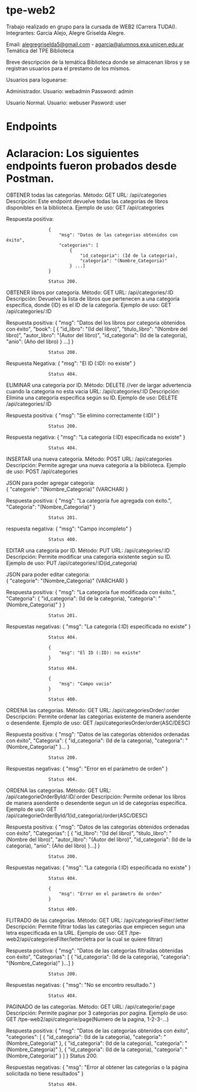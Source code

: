 # tpe-web2

Trabajo realizado en grupo para la cursada de WEB2 (Carrera TUDAI). Integrantes: Garcia Alejo, Alegre Griselda Alegre.

Email: alegregriselda5@gmail.com - agarcia@alumnos.exa.unicen.edu.ar Temática del TPE Biblioteca

Breve descripción de la temática Biblioteca donde se almacenan libros y se registran usuarios para el prestamo de los mismos.

Usuarios para loguearse:

Administrador.
Usuario: webadmin
Password: admin

Usuario Normal.
Usuario: webuser
Pasword: user


# Endpoints
# Aclaracion: Los siguientes endpoints fueron probados desde Postman.

OBTENER todas las categorías.
Método: GET
URL: /api/categories
Descripción: Este endpoint devuelve todas las categorías de libros disponibles en la biblioteca.
Ejemplo de uso: GET /api/categories

Respuesta positiva:

                    {
                        "msg": "Datos de las categorias obtenidos con éxito",
                        "categories": [
                            {
                                "id_categoria": (Id de la categoria),
                                "categoria": "(Nombre_Categoria)"
                            } ...]
                    }

                    Status 200.

OBTENER libros por categoría.
Método: GET
URL: /api/categories/:ID
Descripción: Devuelve la lista de libros que pertenecen a una categoría específica, donde {ID} es el ID de la categoría.
Ejemplo de uso: GET /api/categories/:ID

Respuesta positiva:
                    {
                        "msg": "Datos del los libros por categoria obtenidos con éxito",
                        "book": [
                            {
                                "id_libro": "(Id del libro)",
                                "titulo_libro": "(Nombre del libro)",
                                "autor_libro": "(Autor del libro)",
                                "id_categoria": (Id de la categoria),
                                "anio": (Año del libro)
                            } ...]
                    }

                    Status 200.        

Respuesta Negativa:
                    {
                        "msg": "El ID (:ID): no existe"
                    }

                    Status 404.

ELIMINAR una categoría por ID.
Método: DELETE //ver de largar advertencia cuando la categoria no esta vacia
URL: /api/categories/:ID
Descripción: Elimina una categoría específica según su ID.
Ejemplo de uso: DELETE /api/categories/:ID

Respuesta positiva: 
                    {
                        "msg": "Se elimino correctamente (:ID)"
                    }

                    Status 200.

Respuesta negativa: 
                    {
                        "msg": "La categoría (:ID) especificada no existe"
                    }

                    Status 404.



INSERTAR una nueva categoría.
Método: POST
URL: /api/categories
Descripción: Permite agregar una nueva categoría a la biblioteca.
Ejemplo de uso: POST /api/categories

 JSON para poder 
agregar categoria:  
                    {
                        "categorie": "(Nombre_Categoria)" (VARCHAR)
                    }

Respuesta positiva: 
                    {
                        "msg": "La categoría fue agregada con éxito.",
                        "Categoria": "(Nombre_Categoria)" 
                    }

                    Status 201.

respuesta negativa: 
                    {
                        "msg": "Campo incompleto"
                    } 

                    Status 400.


EDITAR una categoría por ID.
Método: PUT
URL: /api/categories/:ID
Descripción: Permite modificar una categoría existente según su ID.
Ejemplo de uso: PUT /api/categories/:ID(id_categoria)

JSON para poder 
editar categoria:  
                    {
                        "categorie": "(Nombre_Categoria)" (VARCHAR)
                    }

Respuesta positiva: 
                    {
                        "msg": "La categoría fue modificada con éxito.",
                        "Categoria": {
                            "id_categoria": (Id de la categoria),
                            "categoria": "(Nombre_Categoria)"
                            }
                    }

                    Status 201.

Respuestas negativas: 
                    {
                        "msg": "La categoría (:ID) especificada no existe"
                    }

                    Status 404.

                    {
                        "msg": "El ID (:ID): no existe"
                    }

                    Status 404.

                    {
                        "msg": "Campo vacio"
                    }

                    Status 400.

ORDENA las categorías.
Método: GET
URL: /api/categoriesOrder/:order
Descripción: Permite ordenar las categorías existente de manera asendente o desendente.
Ejemplo de uso: GET /api/categoriesOrder/order(ASC/DESC)

Respuesta positiva: 
                    {
                        "msg": "Datos de las categorías obtenidos ordenadas con éxito",
                        "Categoria": {
                            "id_categoria": (Id de la categoria),
                            "categoria": "(Nombre_Categoria)"
                            }...
                    }

                    Status 200.

Respuestas negativas:
                    {
                        "msg": "Error en el parámetro de orden"
                    }

                    Status 404.
                    
ORDENA las categorías.
Método: GET
URL: /api/categorieOrderById/:ID/:order
Descripción: Permite ordenar los libros de manera asendente o desendente segun un id de categorías especifica.
Ejemplo de uso: GET /api/categorieOrderById/1(id_categoria)/order(ASC/DESC)

Respuesta positiva:
                    {
                        "msg": "Datos de las categorías obtenidos ordenadas con éxito",
                        "Categorias": [
                            {
                                "id_libro": "(Id del libro)",
                                "titulo_libro": "(Nombre del libro)",
                                "autor_libro": "(Autor del libro)",
                                "id_categoria": (Id de la categoria),
                                "anio": (Año del libro)
                            }...]
                    }
                    
                    Status 200.        

Respuestas negativas:
                    {
                        "msg": "La categoría (:ID) especificada no existe"
                    }

                    Status 404.

                    {
                        "msg": "Error en el parámetro de orden"
                    }

                    Status 400.

FLITRADO de las categorías.
Método: GET
URL: /api/categoriesFilter/:letter
Descripción: Permite filtrar todas las categorias que empiecen segun una letra especificada en la URL.
Ejemplo de uso: GET /tpe-web2/api/categoriesFilter/letter(letra por la cual se quiere filtrar)
                    
Respuesta positiva:
                    {
                        "msg": "Datos de las categorías filtradas obtenidas con éxito",
                        "Categorias": [
                            {
                                "id_categoria": (Id de la categoria),
                                "categoria": "(Nombre_Categoria)"
                            }...]
                    }

                    Status 200.        

Respuestas negativas:
                    {
                        "msg": "No se encontro resultado."
                    }

                    Status 404.

PAGINADO de las categorías.
Método: GET
URL: /api/categorie/:page
Descripción: Permite paginar por 3 categorias por pagina.
Ejemplo de uso: GET /tpe-web2/api/categorie/page(Numero de la pagina, 1-2-3-...)
                    
Respuesta positiva:
                    {
                        "msg": "Datos de las categorías obtenidos con éxito",
                        "categories": [
                            {
                                "id_categoria": (Id de la categoria),
                                "categoria": "(Nombre_Categoria)"
                            },
                            {
                                "id_categoria": (Id de la categoria),
                                "categoria": "(Nombre_Categoria)"
                            },
                            {
                                "id_categoria": (Id de la categoria),
                                "categoria": "(Nombre_Categoria)"
                            }
                        ]
                    } 
                    Status 200.

Respuestas negativas:
                    {
                        "msg": "Error al obtener las categorías o la página solicitada no tiene resultados"
                    }

                    Status 404.                   
